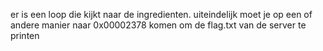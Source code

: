 er is een loop die kijkt naar de ingredienten. uiteindelijk moet je op een of
andere manier naar 0x00002378 komen om de flag.txt van de server te printen
